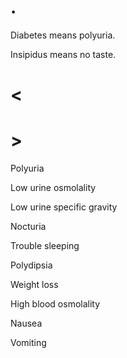 # .

Diabetes means polyuria.

Insipidus means no taste.

# <

# >

Polyuria

Low urine osmolality

Low urine specific gravity

Nocturia

Trouble sleeping

Polydipsia

Weight loss

High blood osmolality

Nausea

Vomiting
